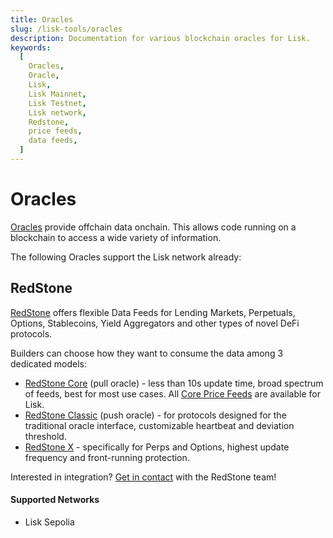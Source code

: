 ```yaml
---
title: Oracles
slug: /lisk-tools/oracles
description: Documentation for various blockchain oracles for Lisk.
keywords:
  [
    Oracles,
    Oracle,
    Lisk,
    Lisk Mainnet,
    Lisk Testnet,
    Lisk network,
    Redstone,
    price feeds,
    data feeds,
  ]
---
```


# Oracles

[Oracles](https://ethereum.org/en/developers/docs/oracles/) provide offchain data onchain.
This allows code running on a blockchain to access a wide variety of information.

The following Oracles support the Lisk network already:

## RedStone

[RedStone](https://redstone.finance/) offers flexible Data Feeds for Lending Markets, Perpetuals, Options, Stablecoins, Yield Aggregators and other types of novel DeFi protocols. 

Builders can choose how they want to consume the data among 3 dedicated models:

*   [RedStone Core](https://docs.redstone.finance/docs/smart-contract-devs/get-started/redstone-core) (pull oracle) - less than 10s update time, broad spectrum of feeds, best for most use cases. All [Core Price Feeds](https://app.redstone.finance/#/app/tokens) are available for Lisk.
*   [RedStone Classic](https://docs.redstone.finance/docs/smart-contract-devs/get-started/redstone-classic) (push oracle) - for protocols designed for the traditional oracle interface, customizable heartbeat and deviation threshold.
*   [RedStone X](https://docs.redstone.finance/docs/smart-contract-devs/get-started/redstone-x) - specifically for Perps and Options, highest update frequency and front-running protection.

Interested in integration? [Get in contact](https://discord.com/invite/PVxBZKFr46) with the RedStone team!

#### Supported Networks

- Lisk Sepolia